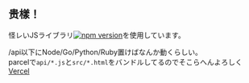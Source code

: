 ## 贵樣！
怪レいJSライブラリ[![npm version](https://badge.fury.io/js/cjp.svg)](https://badge.fury.io/js/cjp)を使用しています。

/api以下にNode/Go/Python/Ruby置けばなんか動くらしい。  
parcelで`api/*.js`と`src/*.html`をバンドルしてるのでそこらへんよろしく  
[Vercel](https://correct-jp.vercel.app)
